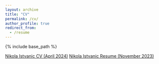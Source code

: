 ```yaml
---
layout: archive
title: "CV"
permalink: /cv/
author_profile: true
redirect_from:
  - /resume
---
```


{% include base_path %}

[Nikola Istvanic CV (April 2024)](http://nikolaistvanic.github.io/files/NikolaIstvanicCV.pdf)
[Nikola Istvanic Resume (November 2023)](http://nikolaistvanic.github.io/files/NikolaIstvanicResume.pdf)
